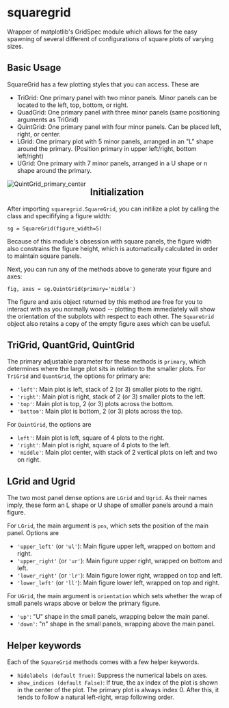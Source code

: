 # squaregrid
Wrapper of matplotlib's GridSpec module which allows for the easy spawning of several different of configurations of square plots of varying sizes.

## Basic Usage 
SquareGrid has a few plotting styles that you can access. These are 
- TriGrid: One primary panel with two minor panels. Minor panels can be located to the left, top, bottom, or right. 
- QuadGrid: One primary panel with three minor panels (same positioning arguments as TriGrid)
- QuintGrid: One primary panel with four minor panels. Can be placed left, right, or center. 
- LGrid: One primary plot with 5 minor panels, arranged in an "L" shape around the primary. (Position primary in upper left/right, bottom left/right)
- UGrid: One primary with 7 minor panels, arranged in a U shape or n shape around the primary. 

<img src="examples/QuintGrid_primary_middle.png"
     alt="QuintGrid_primary_center"
     style="float: left; margin-right: 10px;" />

## Initialization 

After importing `squaregrid.SquareGrid`, you can initilize a plot by calling the class and specififying a figure width:
```
sg = SquareGrid(figure_width=5)
```
Because of this module's obsession with square panels, the figure width also constrains the figure height, which is automatically calculated in order to maintain square panels. 

Next, you can run any of the methods above to generate your figure and axes: 
```
fig, axes = sg.QuintGrid(primary='middle')
```
The figure and axis object returned by this method are free for you to interact with as you normally wood -- plotting them immediately will show the orientation of the subplots with respect to each other. The `SquareGrid` object also retains a copy of the empty figure axes which can be useful. 

## TriGrid, QuantGrid, QuintGrid
The primary adjustable parameter for these methods is `primary`, which determines where the large plot sits in relation to the smaller plots. For `TriGrid` and `QuantGrid`, the options for primary are: 
- `'left'`: Main plot is left, stack of 2 (or 3) smaller plots to the right.
- `'right'`: Main plot is right, stack of 2 (or 3) smaller plots to the left. 
- `'top'`: Main plot is top, 2 (or 3) plots across the bottom. 
- `'bottom'`: Main plot is bottom, 2 (or 3) plots across the top. 

For `QuintGrid`, the options are 
- `left'`: Main plot is left, square of 4 plots to the right.
- `'right'`: Main plot is right, square of 4 plots to the left.
- `'middle'`: Main plot center, with stack of 2 vertical plots on left and two on right. 

## LGrid and Ugrid 
The two most panel dense options are `LGrid` and `Ugrid`. As their names imply, these form an L shape or U shape of smaller panels around a main figure.

For `LGrid`, the main argument is `pos`, which sets the position of the main panel. Options are 
- `'upper_left'` (or `'ul'`): Main figure upper left, wrapped on bottom and right. 
- `'upper_right'` (or `'ur'`): Main figure upper right, wrapped on bottom and left. 
- `'lower_right'` (or `'lr'`): Main figure lower right, wrapped on top and left. 
- `'lower_left'` (or `'ll'`): Main figure lower left, wrapped on top and right. 

For `UGrid`, the main argument is `orientation` which sets whether the wrap of small panels wraps above or below the primary figure. 
- `'up'`: "U" shape in the small panels, wrapping below the main panel. 
- `'down'`: "n" shape in the small panels, wrapping above the main panel. 

## Helper keywords 
Each of the `SquareGrid` methods comes with a few helper keywords. 
- `hidelabels (default True)`: Suppress the numerical labels on axes. 
- `show_indices (default False)`: If true, the ax index of the plot is shown in the center of the plot. The primary plot is always index 0. After this, it tends to follow a natural left-right, wrap following order. 







